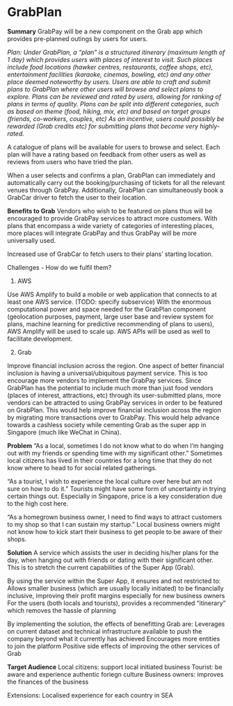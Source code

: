# GrabPlan
__**Summary**__
GrabPay will be a new component on the Grab app which provides pre-planned outings by users for users.

_Plan: 
Under GrabPlan, a “plan” is a structured itinerary (maximum length of 1 day) which provides users with places of interest to visit. Such places include food locations (hawker centres, restaurants, coffee shops, etc), entertainment facilities (karaoke, cinemas, bowling, etc) and any other place deemed noteworthy by users.
Users are able to craft and submit plans to GrabPlan where other users will browse and select plans to explore. Plans can be reviewed and rated by users, allowing for ranking of plans in terms of quality.
Plans can be split into different categories, such as based on theme (food, hiking, mix, etc) and based on target groups (friends, co-workers, couples, etc)
As an incentive, users could possibly be rewarded (Grab credits etc) for submitting plans that become very highly-rated._

A catalogue of plans will be available for users to browse and select. Each plan will have a rating based on feedback from other users as well as reviews from users who have tried the plan.

When a user selects and confirms a plan, GrabPlan can immediately and automatically carry out the booking/purchasing of tickets for all the relevant venues through GrabPay. Additionally, GrabPlan can simultaneously book a GrabCar driver to fetch the user to their location.

**Benefits to Grab**
Vendors who wish to be featured on plans thus will be encouraged to provide GrabPay services to attract more customers. With plans that encompass a wide variety of categories of interesting places, more places will integrate GrabPay and thus GrabPay will be more universally used.

Increased use of GrabCar to fetch users to their plans’ starting location.



Challenges - How do we fulfil them?
1. AWS

  Use AWS Amplify to build a mobile or web application that connects to at least one AWS service. (TODO: specify subservice)
With the enormous computational power and space needed for the GrabPlan component (geolocation purposes, payment, large user base and review system for plans, machine learning for predictive recommending of plans to users), AWS Amplify will be used to scale up. AWS APIs will be used as well to facilitate development.

2. Grab

  Improve financial inclusion across the region.
One aspect of better financial inclusion is having a universal/ubiquitous payment service. This is too encourage more vendors to implement the GrabPay services. Since GrabPlan has the potential to include much more than just food vendors (places of interest, attractions, etc) through its user-submitted plans, more vendors can be attracted to using GrabPay services in order to be featured on GrabPlan. This would help improve financial inclusion across the region by migrating more transactions over to GrabPay. This would help advance towards a cashless society while cementing Grab as the super app in Singapore (much like WeChat in China). 



__**Problem**__
“As a local, sometimes I do not know what to do when I’m hanging out with my friends or spending time with my significant other.”
Sometimes local citizens has lived in their countries for a long time that they do not know where to head to for social related gatherings.

“As a tourist, I wish to experience the local culture over here but am not sure on how to do it.”
Tourists might have some form of uncertainty in trying certain things out. Especially in Singapore, price is a key consideration due to the high cost here.

“As a homegrown business owner, I need to find ways to attract customers to my shop so that I can sustain my startup.”
Local business owners might not know how to kick start their business to get people to be aware of their shops.

__**Solution**__
A service which assists the user in deciding his/her plans for the day, when hanging out with friends or dating with their significant other. This is to stretch the current capabilities of the Super App (Grab).

By using the service within the Super App, it ensures and not restricted to:
Allows smaller business (which are usually locally initiated) to be financially inclusive, improving their profit margins especially for new business owners
For the users (both locals and tourists), provides a recommended “itinerary” which removes the hassle of planning

By implementing the solution, the effects of benefitting Grab are:
Leverages on current dataset and technical infrastructure available to push the company beyond what it currently has achieved
Encourages more entities to join the platform
Positive side effects of improving the other services of Grab

__**Target Audience**__
Local citizens: support local initiated business
Tourist: be aware and experience authentic foriegn culture
Business owners: improves the finances of the business

Extensions:
Localised experience for each country in SEA
